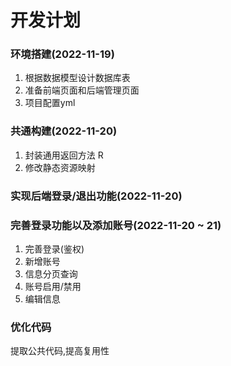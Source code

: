 # 开发计划

### 环境搭建(2022-11-19)
1. 根据数据模型设计数据库表
2. 准备前端页面和后端管理页面
3. 项目配置yml

### 共通构建(2022-11-20)
1. 封装通用返回方法 R
2. 修改静态资源映射

### 实现后端登录/退出功能(2022-11-20)
### 完善登录功能以及添加账号(2022-11-20 ~ 21)
1. 完善登录(鉴权)
2. 新增账号
3. 信息分页查询
4. 账号启用/禁用
5. 编辑信息

### 优化代码
提取公共代码,提高复用性

